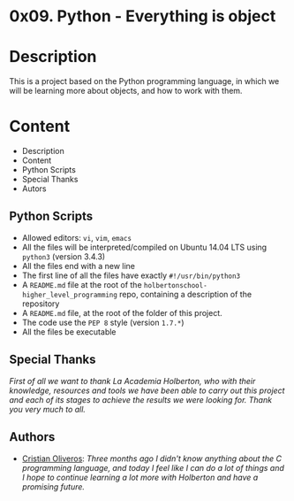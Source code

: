 #  0x09. Python - Everything is object


# Description

This is a project based on the Python programming language, in which we will be learning more about objects, and how to work with them.

# Content

- Description
- Content
- Python Scripts
- Special Thanks
- Autors


## Python Scripts

-   Allowed editors:  `vi`,  `vim`,  `emacs`
-   All the files will be interpreted/compiled on Ubuntu 14.04 LTS using  `python3`  (version 3.4.3)
-   All the files end with a new line
-   The first line of all the files have exactly  `#!/usr/bin/python3`
-   A  `README.md`  file at the root of the  `holbertonschool-higher_level_programming`  repo, containing a description of the repository
-   A  `README.md`  file, at the root of the folder of this project.
-   The code use the  `PEP 8`  style (version  `1.7.*`)
-   All the files be executable


## Special Thanks

*First of all we want to thank La Academia Holberton, who with their knowledge, resources and tools we have been able to carry out this project and each of its stages  to achieve the results we were looking for.
Thank you very much to all.*

## Authors
- [Cristian Oliveros](https://github.com/Cr1st14n0l101): *Three months ago I didn't know anything about the C programming language, and today I feel like I can do a lot of things and I hope to continue learning a lot more with Holberton and have a promising future.*